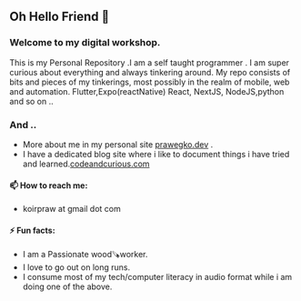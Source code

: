 ## Oh Hello Friend 👋

### Welcome to my digital workshop.
This is my Personal Repository .I am a self taught programmer . I am super curious about everything and always tinkering around. My repo consists of bits and pieces of my tinkerings, most possibly in the realm of mobile, web and automation. Flutter,Expo(reactNative) React, NextJS, NodeJS,python and so on ..
### And ..
- More about me in my personal site [prawegko.dev](https://www.prawegko.dev/) .
- I have a dedicated blog site where i like to document things i have tried and learned.[codeandcurious.com](https://codeandcurious.com/)

#### 📫 How to reach me: 
- koirpraw at gmail dot com

#### ⚡ Fun facts: 
- I am a Passionate wood🪚worker.
- I love to go out on long runs.
- I consume most of my tech/computer literacy in audio format while i am doing one of the above.

